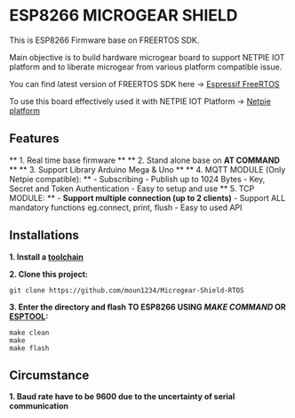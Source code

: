 # ESP8266 MICROGEAR SHIELD

This is ESP8266 Firmware base on FREERTOS SDK. 

Main objective is to build hardware microgear board to support NETPIE IOT platform and to liberate microgear from various platform compatible issue.

You can find latest version of FREERTOS SDK here -> [Espressif FreeRTOS](https://github.com/espressif/ESP8266_RTOS_SDK)


To use this board effectively used it with NETPIE IOT Platform -> [Netpie platform](https://netpie.io/)

## Features

** 1. Real time base firmware **
** 2. Stand alone base on **AT COMMAND** **
** 3. Support Library Arduino Mega & Uno **
** 4. MQTT MODULE (Only Netpie compatible): **
    - Subscribing
    - Publish up to 1024 Bytes
    - Key, Secret and Token Authentication
    - Easy to setup and use
** 5. TCP MODULE: **
    - **Support multiple connection (up to 2 clients)**
    - Support ALL mandatory functions eg.connect, print, flush 
    - Easy to used API

## Installations

**1. Install a [toolchain](https://github.com/esp8266/esp8266-wiki/wiki/Toolchain)**

**2. Clone this project:**
```
git clone https://github.com/moun1234/Microgear-Shield-RTOS
```
**3. Enter the directory and flash TO ESP8266 USING _MAKE COMMAND_ OR [ESPTOOL](https://github.com/espressif/esptool):**
```
make clean
make 
make flash
```
## Circumstance

   **1. Baud rate have to be 9600 due to the uncertainty of serial communication**

